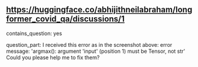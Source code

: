 ## https://huggingface.co/abhijithneilabraham/longformer_covid_qa/discussions/1

contains_question: yes

question_part: I received this error as in the screenshot above:
error message: 'argmax(): argument 'input' (position 1) must be Tensor, not str'
Could you please help me to fix them?